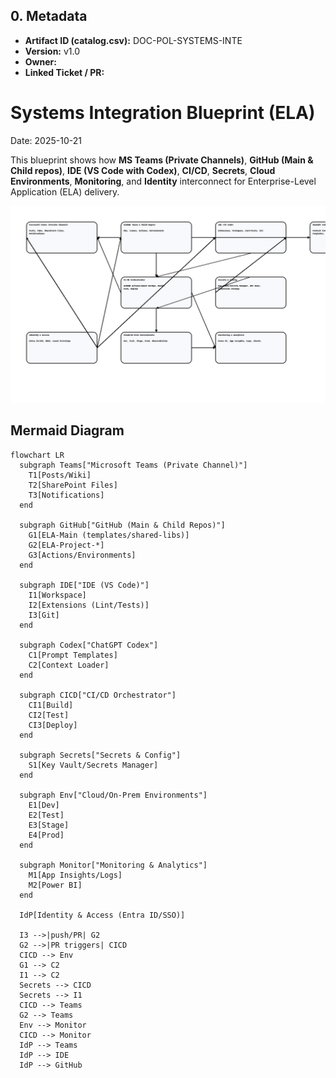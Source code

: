 ## 0. Metadata
- **Artifact ID (catalog.csv):** DOC-POL-SYSTEMS-INTE
- **Version:** v1.0
- **Owner:** 
- **Linked Ticket / PR:** 

# Systems Integration Blueprint (ELA)

Date: 2025-10-21

This blueprint shows how **MS Teams (Private Channels)**, **GitHub (Main & Child repos)**, **IDE (VS Code with Codex)**, **CI/CD**, **Secrets**, **Cloud Environments**, **Monitoring**, and **Identity** interconnect for Enterprise-Level Application (ELA) delivery.

![Systems Integration Blueprint](Systems_Integration_Blueprint.png)

## Mermaid Diagram

```mermaid
flowchart LR
  subgraph Teams["Microsoft Teams (Private Channel)"]
    T1[Posts/Wiki]
    T2[SharePoint Files]
    T3[Notifications]
  end

  subgraph GitHub["GitHub (Main & Child Repos)"]
    G1[ELA-Main (templates/shared-libs)]
    G2[ELA-Project-*]
    G3[Actions/Environments]
  end

  subgraph IDE["IDE (VS Code)"]
    I1[Workspace]
    I2[Extensions (Lint/Tests)]
    I3[Git]
  end

  subgraph Codex["ChatGPT Codex"]
    C1[Prompt Templates]
    C2[Context Loader]
  end

  subgraph CICD["CI/CD Orchestrator"]
    CI1[Build]
    CI2[Test]
    CI3[Deploy]
  end

  subgraph Secrets["Secrets & Config"]
    S1[Key Vault/Secrets Manager]
  end

  subgraph Env["Cloud/On-Prem Environments"]
    E1[Dev]
    E2[Test]
    E3[Stage]
    E4[Prod]
  end

  subgraph Monitor["Monitoring & Analytics"]
    M1[App Insights/Logs]
    M2[Power BI]
  end

  IdP[Identity & Access (Entra ID/SSO)]

  I3 -->|push/PR| G2
  G2 -->|PR triggers| CICD
  CICD --> Env
  G1 --> C2
  I1 --> C2
  Secrets --> CICD
  Secrets --> I1
  CICD --> Teams
  G2 --> Teams
  Env --> Monitor
  CICD --> Monitor
  IdP --> Teams
  IdP --> IDE
  IdP --> GitHub
```
